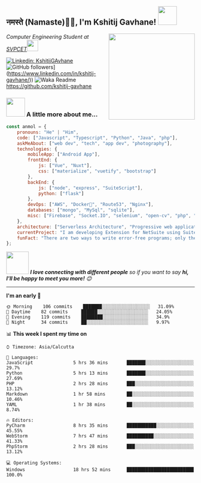 
<h2>नमस्ते (Namaste)🙏🏻, I'm Kshitij Gavhane! <img src="https://media.giphy.com/media/12oufCB0MyZ1Go/giphy.gif" width="50"></h2>
<img align='right' src="https://media.giphy.com/media/M9gbBd9nbDrOTu1Mqx/giphy.gif" width="230">
<p><em>Computer Engineering Student at <a href="https://www.stvincentngp.edu.in/">SVPCET</a><img src="https://media.giphy.com/media/WUlplcMpOCEmTGBtBW/giphy.gif" width="30"> 
</em></p>

[![Linkedin: KshitijGAvhane](https://img.shields.io/badge/-kshitij-blue?style=flat-square&logo=Linkedin&logoColor=white&link=https://www.linkedin.com/in/kshitij-gavhane-8a3003191)](https://www.linkedin.com/in/kshitij-gavhane/)
![GitHub followers](https://img.shields.io/github/followers/kshitij-gavhane?label=Follow&style=social&link=https://github.com/kshitij-gavhane)](https://www.linkedin.com/in/kshitij-gavhane/))
![Waka Readme](https://github.com/anmol098/anmol098/workflows/Waka%20Readme/badge.svg)https://github.com/kshitij-gavhane

### <img src="https://media.giphy.com/media/VgCDAzcKvsR6OM0uWg/giphy.gif" width="50"> A little more about me...  

```javascript
const anmol = {
    pronouns: "He" | "Him",
    code: ["Javascript", "Typescript", "Python", "Java", "php"],
    askMeAbout: ["web dev", "tech", "app dev", "photography"],
    technologies: {
        mobileApp: ["Android App"],
        frontEnd: {
            js: ["Vue", "Nuxt"],
            css: ["materialize", "vuetify", "bootstrap"]
        },
        backEnd: {
            js: ["node", "express", "SuiteScript"],
            python: ["flask"]
        },
        devOps: ["AWS", "Docker🐳", "Route53", "Nginx"],
        databases: ["mongo", "MySql", "sqlite"],
        misc: ["Firebase", "Socket.IO", "selenium", "open-cv", "php", "SuiteApp"]
    },
    architecture: ["Serverless Architecture", "Progressive web applications", "Single page applications"],
    currentProject: "I am developing Extension for NetSuite using SuiteScript2.0",
    funFact: "There are two ways to write error-free programs; only the third one works"
};
```

<img src="https://media.giphy.com/media/LnQjpWaON8nhr21vNW/giphy.gif" width="60"> <em><b>I love connecting with different people</b> so if you want to say <b>hi, I'll be happy to meet you more!</b> 😊</em>

---
<!--START_SECTION:waka-->
**I'm an early 🐤** 

```text
🌞 Morning    106 commits    ███████░░░░░░░░░░░░░░░░░░   31.09% 
🌆 Daytime    82 commits     ██████░░░░░░░░░░░░░░░░░░░   24.05% 
🌃 Evening    119 commits    ████████░░░░░░░░░░░░░░░░░   34.9% 
🌙 Night      34 commits     ██░░░░░░░░░░░░░░░░░░░░░░░   9.97%

```


📊 **This week I spent my time on** 

```text
⌚︎ Timezone: Asia/Calcutta

💬 Languages: 
JavaScript               5 hrs 36 mins       ███████░░░░░░░░░░░░░░░░░░   29.7% 
Python                   5 hrs 13 mins       ███████░░░░░░░░░░░░░░░░░░   27.69% 
PHP                      2 hrs 28 mins       ███░░░░░░░░░░░░░░░░░░░░░░   13.12% 
Markdown                 1 hr 58 mins        ██░░░░░░░░░░░░░░░░░░░░░░░   10.46% 
YAML                     1 hr 38 mins        ██░░░░░░░░░░░░░░░░░░░░░░░   8.74%

🔥 Editors: 
PyCharm                  8 hrs 35 mins       ███████████░░░░░░░░░░░░░░   45.55% 
WebStorm                 7 hrs 47 mins       ██████████░░░░░░░░░░░░░░░   41.33% 
PhpStorm                 2 hrs 28 mins       ███░░░░░░░░░░░░░░░░░░░░░░   13.12%

💻 Operating Systems: 
Windows                  18 hrs 52 mins      █████████████████████████   100.0%

```


<!--END_SECTION:waka-->
